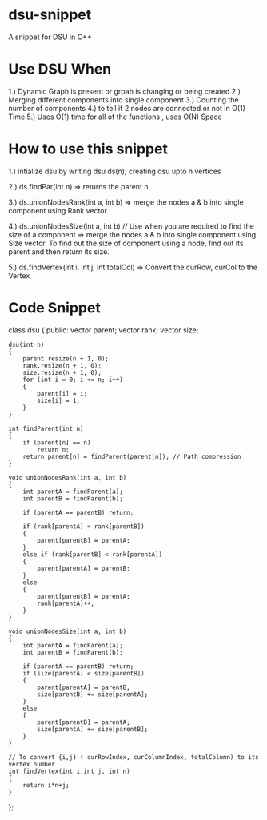 # dsu-snippet
A snippet for DSU in C++

# Use DSU When
1.) Dynamic Graph is present or grpah is changing or being created
2.) Merging different components into single component
3.) Counting the number of components
4.) to tell if 2 nodes are connected or not in O(1) Time
5.) Uses O(1) time for all of the functions , uses O(N) Space

# How to use this snippet
1.) intialize dsu by writing dsu ds(n); creating dsu upto n vertices

2.) ds.findPar(int n) => returns the parent n

3.) ds.unionNodesRank(int a, int b) 
   => merge the nodes a & b into single component using Rank vector

4.) ds.unionNodesSize(int a, int b) // Use when you are required to find the size of a component
    => merge the nodes a & b into single component using Size vector. To find out the size of 
    component using a node, find out its parent and then return its size.

5.) ds.findVertex(int i, int j, int totalCol)
    => Convert the curRow, curCol to the Vertex

# Code Snippet

 class dsu {
public:
    vector<int> parent;
    vector<int> rank;
    vector<int> size;

    dsu(int n)
    {
        parent.resize(n + 1, 0);
        rank.resize(n + 1, 0);
        size.resize(n + 1, 0);
        for (int i = 0; i <= n; i++)
        {
            parent[i] = i;
            size[i] = 1;
        }
    }

    int findParent(int n)
    {
        if (parent[n] == n)
            return n;
        return parent[n] = findParent(parent[n]); // Path compression
    }

    void unionNodesRank(int a, int b)
    {
        int parentA = findParent(a);
        int parentB = findParent(b);

        if (parentA == parentB) return;

        if (rank[parentA] < rank[parentB])
        {
            parent[parentB] = parentA;
        }
        else if (rank[parentB] < rank[parentA])
        {
            parent[parentA] = parentB;
        }
        else
        {
            parent[parentB] = parentA;
            rank[parentA]++;
        }
    }

    void unionNodesSize(int a, int b)
    {
        int parentA = findParent(a);
        int parentB = findParent(b);

        if (parentA == parentB) return;
        if (size[parentA] < size[parentB])
        {
            parent[parentA] = parentB;
            size[parentB] += size[parentA];
        }
        else
        {
            parent[parentB] = parentA;
            size[parentA] += size[parentB];
        }
    }

    // To convert {i,j} ( curRowIndex, curColumnIndex, totalColumn) to its vertex number
    int findVertex(int i,int j, int n)
    {
        return i*n+j;
    }
};
